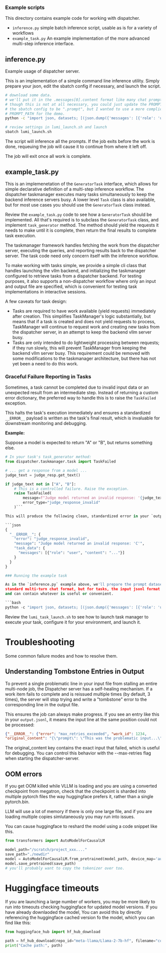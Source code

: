 ### Example scripts

This directory contains example code for working with dispatcher.
- `inference.py` simple batch inference script, usable as is for a variety of workflows
- `example_task.py` An example implementation of the more advanced multi-step inference interface.

## inference.py

Example usage of dispatcher server.

This is an implementation of a simple command line inference utility.  Simply
prepare your json, edit the sbatch config if necessary, and launch the script.

```bash
# download some data.
# we'll put it in the .messages[0].content format like many chat prompts are,
# though this is not at all necessary, you could just update the PROMPT_PATH in
# the sbatch config to be ".prompt", but I wanted to use a more complicate
# PROMPT_PATH for the demo.
python -c "import json, datasets; [(json.dump({'messages': [{'role': 'user', 'content': item['prompt']}]}, f), f.write('\n')) for item in datasets.load_dataset('argilla/prompt-collective')['train'] for f in [open('input.jsonl', 'a')]]"

# review settings in lumi_launch.sh and launch
sbatch lumi_launch.sh
```

The script will inference all the prompts.  If the job exits before the work is
done, requeuing the job will cause it to continue from where it left off.

The job will exit once all work is complete.


## example_task.py

This is an implemenetation of the `GeneratorTask` interface, which allows for
simple declarative definition of a multi-step inference workflow. The dispatcher
taskmanager executes many tasks simultaneously to keep the backend inference
servers busy.  A lower level `Task` class is also available, but for most use
cases you should use the `GeneratorTask` class instead.

Review the `example_task.py` code to see how a `GeneratorTask` should be
implemented.  All that's required is to subclass the `GeneratorTask` class, and
implement `task_generator` method.  The method should yield the requests it
needs to make until it is complete, then return the final results to complete
task execution.

The taskmanager framework handles fetching the work from the dispatcher
server, executing the queries, and reporting results back to the dispatcher
server.  The task code need only concern itself with the inference workflow.

To make working with tasks simple, we provide a simple cli class that handles
launching the vllm backend, and initializing the taskmanager configured to
retrieve tasks from a dispatcher backend.  For testing purposes, it also
supports a non-dispatcher workflow where only an input and output file are
specified, which is convenient for testing task implementations in interactive
sessions.

A few caveats for task design:
- Tasks are required to have work available (yield requests) immediately after creation.  This simplifies TaskManager's logic substantially, but means that if a task is created and does not yield requests to process, TaskManager will continue to request work and creating new tasks from the dispatcher server, in an attempt to keep the backend vllm server busy.
- Tasks are only intended to do lightweight processing between requests; if they run slowly, this will prevent TaskManager from keeping the backend vllm server busy.  This requirement could be removed with some modifications to the taskmanager architecture, but there has not yet been a need to do this work.

### Graceful Failure Reporting in Tasks

Sometimes, a task cannot be completed due to invalid input data or an unexpected result from an intermediate step. Instead of returning a custom error dictionary, the preferred way to handle this is to raise the `TaskFailed` exception.

This halts the task's execution immediately and ensures a standardized `__ERROR__` payload is written as the task's final result, which is invaluable for downstream monitoring and debugging.

**Example:**

Suppose a model is expected to return "A" or "B", but returns something else.

```python
# In your task's task_generator method:
from dispatcher.taskmanager.task import TaskFailed

# ... get a response from a model ...
judge_text = judge_resp.get_text()

if judge_text not in ["A", "B"]:
    # This is a controlled failure. Raise the exception.
    raise TaskFailed(
        message=f"Judge model returned an invalid response: '{judge_text}'",
        error_type="judge_response_invalid"
    )```

This will produce the following clean, standardized error in your `output.jsonl` file, allowing you to easily find and analyze all failed tasks:

```json
{
  "__ERROR__": {
    "error": "judge_response_invalid",
    "message": "Judge model returned an invalid response: 'C'",
    "task_data": {
      "messages": [{"role": "user", "content": "..."}]
    }
  }
}

### Running the example task

As in the `inference.py` example above, we'll prepare the prompt dataset in a
standard multi-turn chat format, but for tasks, the input jsonl format is unconstrained,
and can contain whatever is useful or convenient.

```bash
python -c "import json, datasets; [(json.dump({'messages': [{'role': 'user', 'content': item['prompt']}]}, f), f.write('\n')) for item in datasets.load_dataset('argilla/prompt-collective')['train'] for f in [open('input.jsonl', 'a')]]"
```

Review the `lumi_task_launch.sh` to see how to launch task manager to execute
your task, configure it for your environment, and launch it.

# Troubleshooting

Some common failure modes and how to resolve them.

## Understanding Tombstone Entries in Output

To prevent a single problematic line in your input file from stalling an entire
multi-node job, the Dispatcher server has a self-healing mechanism. If a work
item fails to complete and is reissued multiple times (by default, 3 times),
the server will stop trying and write a "tombstone" error to the corresponding
line in the output file.

This ensures the job can always make progress. If you see an entry like this in
your `output.jsonl`, it means the input line at the same position could not be
processed:

```json
{"__ERROR__": {"error": "max_retries_exceeded", "work_id": 1234,
"original_content": "{\"prompt\": \"This was the problematic input...\"}"}}
```

The original_content key contains the exact input that failed, which is useful
for debugging. You can control this behavior with the --max-retries flag when
starting the dispatcher-server.


## OOM errors

If you get OOM killed while VLLM is loading and you are using a converted
checkpoint from megatron, check that the checkpoint is sharded into multiple
pytorch files the way huggingface prefers it, rather than a single pytorch.bin.

LLM will use a lot of memory if there is only one large file, and if you are
loading multiple copies simlutaneously you may run into issues.

You can cause huggingface to reshard the model using a code snippet like this.

```python
from transformers import AutoModelForCausalLM

model_path="/scratch/project_xxx...."
save_path="./newdir"
model = AutoModelForCausalLM.from_pretrained(model_path, device_map='auto', torch_dtype=torch.bfloat16)
model.save_pretrained(save_path)
# you'll probably want to copy the tokenizer over too.
```


# Huggingface timeouts

If you are launching a large number of workers, you may be more likely to run
into timeouts checking huggingface for updated model versions.  If you have
already downlaoded the model, You can avoid this by directly referencing the
huggingface cached version fo the model, which you can find like this:

```python
from huggingface_hub import hf_hub_download

path = hf_hub_download(repo_id="meta-llama/Llama-2-7b-hf", filename="config.json")
print("Cache path:", path)


```
